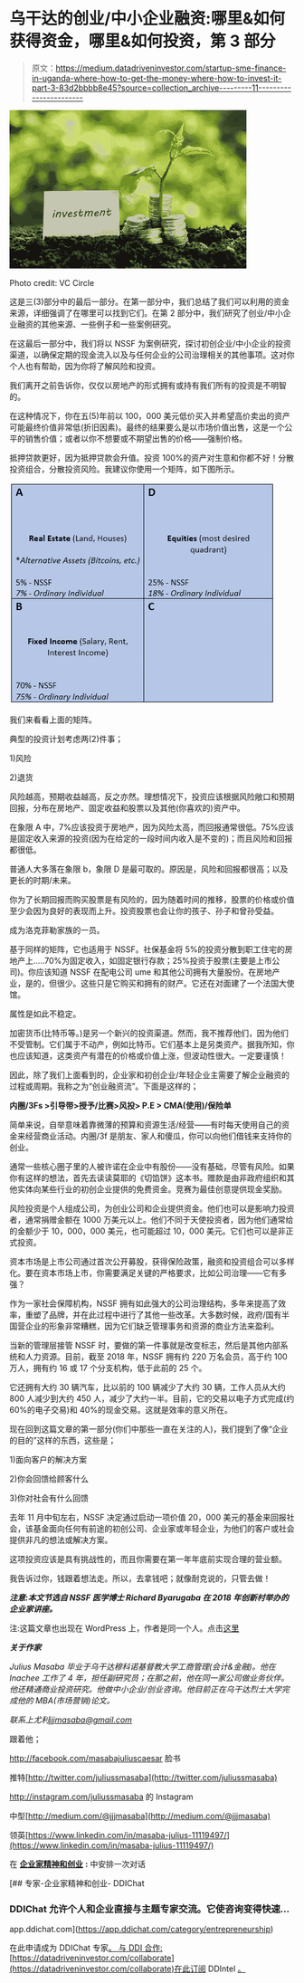 # 乌干达的创业/中小企业融资:哪里&如何获得资金，哪里&如何投资，第 3 部分

> 原文：<https://medium.datadriveninvestor.com/startup-sme-finance-in-uganda-where-how-to-get-the-money-where-how-to-invest-it-part-3-83d2bbbb8e45?source=collection_archive---------11----------------------->

![](img/473c3231ef1b4157937f797425604155.png)

Photo credit: VC Circle

这是三(3)部分中的最后一部分。在第一部分中，我们总结了我们可以利用的资金来源，详细强调了在哪里可以找到它们。在第 2 部分中，我们研究了创业/中小企业融资的其他来源、一些例子和一些案例研究。

在这最后一部分中，我们将以 NSSF 为案例研究，探讨初创企业/中小企业的投资渠道，以确保定期的现金流入以及与任何企业的公司治理相关的其他事项。这对你个人也有帮助，因为你将了解风险和投资。

我们离开之前告诉你，仅仅以房地产的形式拥有或持有我们所有的投资是不明智的。

在这种情况下，你在五(5)年前以 100，000 美元低价买入并希望高价卖出的资产可能最终价值非常低(折旧因素)。最终的结果要么是以市场价值出售，这是一个公平的销售价值；或者以你不想要或不期望出售的价格——强制价格。

抵押贷款更好，因为抵押贷款会升值。投资 100%的资产对生意和你都不好！分散投资组合，分散投资风险。我建议你使用一个矩阵，如下图所示。

![](img/bf87c28f19fdaad773aca69be3e8754a.png)

我们来看看上面的矩阵。

典型的投资计划考虑两(2)件事；

1)风险

2)退货

风险越高，预期收益越高，反之亦然。理想情况下，投资应该根据风险敞口和预期回报，分布在房地产、固定收益和股票以及其他(你喜欢的)资产中。

在象限 A 中，7%应该投资于房地产，因为风险太高，而回报通常很低。75%应该是固定收入来源的投资(因为在给定的一段时间内收入是不变的)；而且风险和回报都很低。

普通人大多落在象限 b，象限 D 是最可取的。原因是，风险和回报都很高；以及更长的时期/未来。

你为了长期回报而购买股票是有风险的，因为随着时间的推移，股票的价格或价值至少会因为良好的表现而上升。投资股票也会让你的孩子、孙子和曾孙受益。

成为洛克菲勒家族的一员。

基于同样的矩阵，它也适用于 NSSF。社保基金将 5%的投资分散到职工住宅的房地产上…..70%为固定收入，如固定银行存款；25%投资于股票(主要是上市公司)。你应该知道 NSSF 在配电公司 ume 和其他公司拥有大量股份。在房地产业，是的，但很少。这些只是它购买和拥有的财产。它还在对面建了一个法国大使馆。

属性是如此不稳定。

加密货币(比特币等。)是另一个新兴的投资渠道。然而，我不推荐他们，因为他们不受管制。它们属于不动产，例如比特币。它们基本上是另类资产。据我所知，你也应该知道，这类资产有潜在的价格或价值上涨，但波动性很大。一定要谨慎！

因此，除了我们上面看到的，企业家和初创企业/年轻企业主需要了解企业融资的过程或周期。我称之为“创业融资流”。下面是这样的；

**内圈/3Fs >引导带>授予/比赛>风投> P.E > CMA(使用)/保险单**

简单来说，自举意味着靠微薄的预算和资源生活/经营——有时每天使用自己的资金来经营商业活动。内圈/3f 是朋友、家人和傻瓜，你可以向他们借钱来支持你的创业。

通常一些核心圈子里的人被许诺在企业中有股份——没有基础，尽管有风险。如果你有这样的想法，首先去读读莫耶的《切馅饼》这本书。赠款是由非政府组织和其他实体向某些行业的初创企业提供的免费资金。竞赛为最佳创意提供现金奖励。

风险投资是个人组成公司，为创业公司和企业提供资金。他们也可以是影响力投资者，通常捐赠金额在 1000 万美元以上。他们不同于天使投资者，因为他们通常给的金额少于 10，000，000 美元，也可能超过 10，000 美元。它们也可以是非正式投资。

资本市场是上市公司通过首次公开募股，获得保险政策，融资和投资组合可以多样化。要在资本市场上市，你需要满足关键的严格要求，比如公司治理——它有多强？

作为一家社会保障机构，NSSF 拥有如此强大的公司治理结构，多年来提高了效率，重塑了品牌，并在此过程中进行了其他一些改革。大多数时候，政府/国有半国营企业的形象非常糟糕，因为它们缺乏管理事务和资源的商业方法来盈利。

当新的管理层接管 NSSF 时，要做的第一件事就是改变标志，然后是其他内部系统和人力资源。目前，截至 2018 年，NSSF 拥有约 220 万名会员，高于约 100 万人，拥有约 16 或 17 个分支机构，低于此前的 25 个。

它还拥有大约 30 辆汽车，比以前的 100 辆减少了大约 30 辆，工作人员从大约 800 人减少到大约 450 人，减少了大约一半。目前，它的交易以电子方式完成(约 60%的电子交易)和 40%的现金交易。这就是效率的意义所在。

现在回到这篇文章的第一部分(你们中那些一直在关注的人)，我们提到了像“企业的目的”这样的东西，这些是；

1)面向客户的解决方案

2)你会回馈给顾客什么

3)你对社会有什么回馈

去年 11 月中旬左右，NSSF 决定通过启动一项价值 20，000 美元的基金来回报社会，该基金面向任何有前途的初创公司、企业家或年轻企业，为他们的客户或社会提供非凡的想法或解决方案。

这项投资应该是具有挑战性的，而且你需要在第一年年底前实现合理的营业额。

我告诉过你，钱跟着想法走。所以，去拿钱吧；就像耐克说的，只管去做！

***注意:本文节选自 NSSF 医学博士 Richard Byarugaba 在 2018 年创新村举办的企业家讲座。***

注:这篇文章也出现在 WordPress 上，作者是同一个人。点击[这里](https://bit.ly/2nSoMYu)

***关于作家***

*Julius Masaba 毕业于乌干达穆科诺基督教大学工商管理(会计&金融)。他在 Inachee 工作了 4 年，担任副研究员；在那之前，他在同一家公司做业务伙伴。他还精通商业投资研究。他做中小企业/创业咨询。他目前正在乌干达烈士大学完成他的 MBA(市场营销)论文。*

*联系上尤利*[*jjjmasaba@gmail.com*](mailto:jjjmasaba@gmail.com)

跟着他；

http://facebook.com/masabajuliuscaesar 脸书

推特[http://twitter.com/juliussmasaba](http://twitter.com/juliussmasaba)

http://instagram.com/juliussmasaba 的 Instagram

中型[http://medium.com/@jjjmasaba](http://medium.com/@jjjmasaba)

领英[https://www.linkedin.com/in/masaba-julius-11119497/](https://www.linkedin.com/in/masaba-julius-11119497/)

在 [**企业家精神和创业**](https://app.ddichat.com/category/entrepreneurship) **:** 中安排一次对话

[](https://app.ddichat.com/category/entrepreneurship) [## 专家-企业家精神和创业- DDIChat

### DDIChat 允许个人和企业直接与主题专家交流。它使咨询变得快速…

app.ddichat.com](https://app.ddichat.com/category/entrepreneurship) 

在此申请成为 DDIChat 专家[。
与 DDI 合作:](https://app.ddichat.com/expertsignup)[https://datadriveninvestor.com/collaborate](https://datadriveninvestor.com/collaborate)在此订阅 DDIntel [。](https://ddintel.datadriveninvestor.com/)